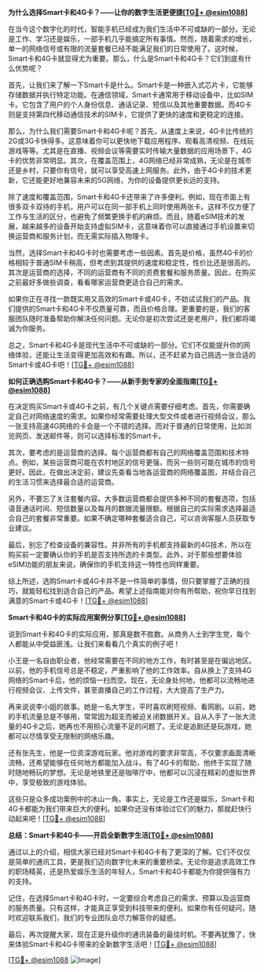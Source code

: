 **为什么选择Smart卡和4G卡？——让你的数字生活更便捷[[TG💪+ @esim1088](https://t.me/s/esim1088)]**

在当今这个数字化的时代，智能手机已经成为我们生活中不可或缺的一部分。无论是工作、学习还是娱乐，一部手机几乎能搞定所有事情。然而，随着需求的增长，单一的网络信号或有限的流量套餐已经不能满足我们的日常使用了。这时候，Smart卡和4G卡就显得尤为重要。那么，什么是Smart卡和4G卡？它们到底有什么优势呢？

首先，让我们来了解一下Smart卡是什么。Smart卡是一种嵌入式芯片卡，它能够存储数据并执行特定功能。在通信领域，Smart卡通常用于移动设备中，比如SIM卡。它包含了用户的个人身份信息、通话记录、短信以及其他重要数据。而4G卡则是支持第四代移动通信技术的SIM卡，它提供了更快的速度和更稳定的连接。

那么，为什么我们需要Smart卡和4G卡呢？首先，从速度上来说，4G卡比传统的2G或3G卡快得多。这意味着你可以更快地下载应用程序、观看高清视频、在线玩游戏等等。尤其是在直播、视频会议等需要实时传输大量数据的应用场景下，4G卡的优势非常明显。其次，在覆盖范围上，4G网络已经非常成熟，无论是在城市还是乡村，只要你有信号，就可以享受高速上网服务。此外，由于4G卡的技术更新，它还能更好地兼容未来的5G网络，为你的设备提供更长远的支持。

除了速度和覆盖范围，Smart卡和4G卡还带来了许多便利。例如，现在市面上有很多双卡双待的手机，用户可以在同一部手机上同时使用两张卡。这样不仅方便了工作与生活的区分，也避免了频繁更换手机的麻烦。而且，随着eSIM技术的发展，越来越多的设备开始支持虚拟SIM卡，这意味着你可以直接通过手机设置来切换运营商和服务计划，而无需实际插入物理卡。

当然，选择Smart卡和4G卡时也需要考虑一些因素。首先是价格，虽然4G卡的价格相较于普通SIM卡稍高，但考虑到其提供的速度和稳定性，性价比还是很高的。其次是运营商的选择，不同的运营商有不同的资费套餐和服务质量。因此，在购买之前最好多做些调查，看看哪家运营商更适合自己的需求。

如果你正在寻找一款既实用又高效的Smart卡或4G卡，不妨试试我们的产品。我们提供的Smart卡和4G卡不仅质量可靠，而且价格合理。更重要的是，我们的客服团队随时准备帮助你解决任何问题。无论你是初次尝试还是老用户，我们都将竭诚为你服务。

总之，Smart卡和4G卡是现代生活中不可或缺的一部分。它们不仅能提升你的网络体验，还能让生活变得更加高效和有趣。所以，还不赶紧为自己挑选一张合适的Smart卡或4G卡吧！[[TG💪+ @esim1088](https://t.me/s/esim1088)]

**如何正确选购Smart卡和4G卡？——从新手到专家的全面指南[[TG💪+ @esim1088](https://t.me/s/esim1088)]**

在决定购买Smart卡或4G卡之前，有几个关键点需要仔细考虑。首先，你需要确定自己对网络速度的需求。如果你经常需要处理大型文件或者进行视频会议，那么一张支持高速4G网络的卡会是一个不错的选择。而对于普通的日常使用，比如浏览网页、发送邮件等，则可以选择标准的Smart卡。

其次，要考虑的是运营商的选择。每个运营商都有自己的网络覆盖范围和技术特点。例如，某些运营商可能在农村地区的信号更强，而另一些则可能在城市的信号更好。因此，在做出决定前，建议先查看当地各运营商的网络覆盖图，并结合自己的生活习惯来选择最合适的运营商。

另外，不要忘了关注套餐内容。大多数运营商都会提供多种不同的套餐选项，包括语音通话时间、短信数量以及每月的数据流量限额。根据自己的实际需求选择最适合自己的套餐非常重要。如果不确定哪种套餐适合自己，可以咨询客服人员获取专业建议。

最后，别忘了检查设备的兼容性。并非所有的手机都支持最新的4G技术，所以在购买前一定要确认你的手机是否支持所选的卡类型。此外，对于那些想要体验eSIM功能的朋友来说，确保你的手机支持这一特性也同样重要。

综上所述，选购Smart卡或4G卡并不是一件简单的事情，但只要掌握了正确的技巧，就能轻松找到适合自己的产品。希望上述指南能对你有所帮助，祝你早日找到满意的Smart卡或4G卡！[[TG💪+ @esim1088](https://t.me/s/esim1088)]

**Smart卡和4G卡的实际应用案例分享[[TG💪+ @esim1088](https://t.me/s/esim1088)]**

说到Smart卡和4G卡的实际应用，那真是数不胜数。从商务人士到学生党，每个人都能从中受益匪浅。让我们来看看几个真实的例子吧！

小王是一名自由职业者，他经常需要在不同的地方工作，有时甚至是在偏远地区。以前，他的手机信号总是不稳定，严重影响了他的工作效率。自从换上了支持4G网络的Smart卡后，他的烦恼一扫而空。现在，无论身处何地，他都可以流畅地进行视频会议、上传文件，甚至直播自己的工作过程，大大提高了生产力。

再来说说李小姐的故事。她是一名大学生，平时喜欢刷短视频、看网剧。以前，她的手机流量总是不够用，常常因为超支而被迫关闭数据开关。自从入手了一张大流量的4G卡之后，她再也不用担心流量不足的问题了。无论是追剧还是玩游戏，她都可以尽情享受无限制的网络乐趣。

还有张先生，他是一位资深游戏玩家。他对游戏的要求非常高，不仅要求画面清晰流畅，还希望能够在任何地方都能加入战斗。有了4G卡的帮助，他终于实现了随时随地畅玩的梦想。无论是地铁里还是咖啡厅中，他都可以沉浸在精彩的虚拟世界中，享受极致的游戏体验。

这些只是众多成功案例中的冰山一角。事实上，无论是工作还是娱乐，Smart卡和4G卡都能为我们带来巨大的便利。如果你还没有体验过它们的魅力，那就赶快行动起来吧！[[TG💪+ @esim1088](https://t.me/s/esim1088)]

**总结：Smart卡和4G卡——开启全新数字生活[[TG💪+ @esim1088](https://t.me/s/esim1088)]**

通过以上的介绍，相信大家已经对Smart卡和4G卡有了更深的了解。它们不仅仅是简单的通讯工具，更是我们迈向数字化未来的重要桥梁。无论你是追求高效工作的职场精英，还是热爱娱乐生活的年轻人，Smart卡和4G卡都能为你提供强有力的支持。

记住，在选择Smart卡和4G卡时，一定要综合考虑自己的需求、预算以及运营商的服务质量。只有这样，才能真正享受到科技带来的便利。如果你有任何疑问，随时欢迎联系我们，我们的专业团队会尽力解答你的疑惑。

最后，再次提醒大家，现在正是升级你的通讯装备的最佳时机。不要再犹豫了，快来体验Smart卡和4G卡带来的全新数字生活吧！[[TG💪+ @esim1088](https://t.me/s/esim1088)] 

[[TG💪+ @esim1088](https://t.me/s/esim1088) ![Image](https://i.postimg.cc/4NQfJmqS/Snipaste-2025-05-13-00-14-12.png)]